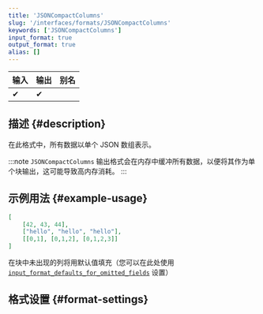 ```yaml
---
title: 'JSONCompactColumns'
slug: '/interfaces/formats/JSONCompactColumns'
keywords: ['JSONCompactColumns']
input_format: true
output_format: true
alias: []
---
```


| 输入  | 输出  | 别名  |
|-------|--------|-------|
| ✔     | ✔      |       |

## 描述 {#description}

在此格式中，所有数据以单个 JSON 数组表示。

:::note
`JSONCompactColumns` 输出格式会在内存中缓冲所有数据，以便将其作为单个块输出，这可能导致高内存消耗。
:::

## 示例用法 {#example-usage}

```json
[
	[42, 43, 44],
	["hello", "hello", "hello"],
	[[0,1], [0,1,2], [0,1,2,3]]
]
```

在块中未出现的列将用默认值填充（您可以在此处使用 [`input_format_defaults_for_omitted_fields`](/operations/settings/settings-formats.md/#input_format_defaults_for_omitted_fields) 设置）

## 格式设置 {#format-settings}
